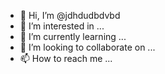 - 👋 Hi, I’m @jdhdudbdvbd
- 👀 I’m interested in ...
- 🌱 I’m currently learning ...
- 💞️ I’m looking to collaborate on ...
- 📫 How to reach me ...

<!---
jdhdudbdvbd/jdhdudbdvbd is a ✨ special ✨ repository because its `README.md` (this file) appears on your GitHub profile.
You can click the Preview link to take a look at your changes.
--->
